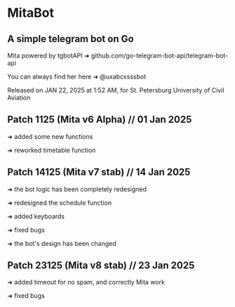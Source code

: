 # MitaBot
## A simple telegram bot on Go

Mita powered by tgbotAPI ➜ github.com/go-telegram-bot-api/telegram-bot-api 

You can always find her here ➜ @uxabcxsssbot

Released on JAN 22, 2025 at 1:52 AM, for St. Petersburg University of Civil Aviation

## Patch 1125 (Mita v6 Alpha) // 01 Jan 2025

 ➜  added some new functions
 
 ➜  reworked timetable function

## Patch 14125 (Mita v7 stab) // 14 Jan 2025

 ➜  the bot logic has been completely redesigned
 
 ➜  redesigned the schedule function
 
 ➜  added keyboards
 
 ➜  fixed bugs 
 
 ➜  the bot's design has been changed

 ## Patch 23125 (Mita v8 stab) // 23 Jan 2025

 ➜ added timeout for no spam, and correctly Mita work

 ➜ fixed bugs
 


   
